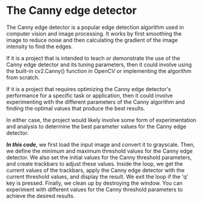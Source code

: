 # The Canny edge detector

The Canny edge detector is a popular edge detection algorithm used in computer vision and image processing. It works by first smoothing the image to reduce noise and then calculating the gradient of the image intensity to find the edges. 

If it is a project that is intended to teach or demonstrate the use of the Canny edge detector and its tuning parameters, then it could involve using the built-in cv2.Canny() function in OpenCV or implementing the algorithm from scratch.

If it is a project that requires optimizing the Canny edge detector's performance for a specific task or application, then it could involve experimenting with the different parameters of the Canny algorithm and finding the optimal values that produce the best results.

In either case, the project would likely involve some form of experimentation and analysis to determine the best parameter values for the Canny edge detector.



___In this code___, we first load the input image and convert it to grayscale. Then, we define the minimum and maximum threshold values for the Canny edge detector. We also set the initial values for the Canny threshold parameters, and create trackbars to adjust these values. Inside the loop, we get the current values of the trackbars, apply the Canny edge detector with the current threshold values, and display the result. We exit the loop if the 'q' key is pressed. Finally, we clean up by destroying the window. You can experiment with different values for the Canny threshold parameters to achieve the desired results.
















